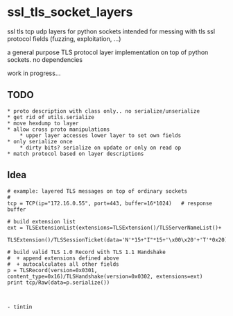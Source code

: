 ssl_tls_socket_layers
=====================

ssl tls tcp udp layers for python sockets intended for messing with tls ssl protocol fields (fuzzing, exploitation, ...)


a general purpose TLS protocol layer implementation on top of python sockets.
no dependencies


work in progress...


TODO    
-----

	* proto description with class only.. no serialize/unserialize
	* get rid of utils.serialize
	* move hexdump to layer
	* allow cross proto manipulations
	    * upper layer accesses lower layer to set own fields
	* only serialize once
	    * dirty bits? serialize on update or only on read op
	* match protocol based on layer descriptions
    
    

 



Idea
-----
 

	# example: layered TLS messages on top of ordinary sockets
	#
	tcp = TCP(ip="172.16.0.55", port=443, buffer=16*1024)	# response buffer
	
	# build extension list
	ext = TLSExtensionList(extensions=TLSExtension()/TLSServerNameList()+
	                            TLSExtension()/TLSSessionTicket(data='N'*15+"I"*15+'\x00\x20'+'T'*0x20))
	
	# build valid TLS 1.0 Record with TLS 1.1 Handshake
	#  + append extensions defined above
	#  + autocalculates all other fields
	p = TLSRecord(version=0x0301, content_type=0x16)/TLSHandshake(version=0x0302, extensions=ext)
	print tcp/Raw(data=p.serialize())
	
	
	
 	- tintin
